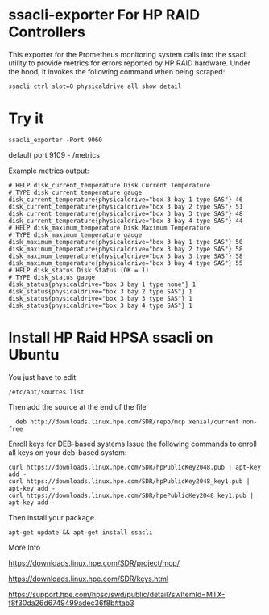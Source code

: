 # ssacli-exporter For HP RAID Controllers
This exporter for the Prometheus monitoring system calls into the ssacli utility to provide metrics for errors reported by HP RAID hardware. Under the hood, it invokes the following command when being scraped:

```
ssacli ctrl slot=0 physicaldrive all show detail
```

# Try it

```
ssacli_exporter -Port 9060
```
default port 9109 - /metrics

Example metrics output:

```
# HELP disk_current_temperature Disk Current Temperature
# TYPE disk_current_temperature gauge
disk_current_temperature{physicaldrive="box 3 bay 1 type SAS"} 46
disk_current_temperature{physicaldrive="box 3 bay 2 type SAS"} 51
disk_current_temperature{physicaldrive="box 3 bay 3 type SAS"} 48
disk_current_temperature{physicaldrive="box 3 bay 4 type SAS"} 44
# HELP disk_maximum_temperature Disk Maximum Temperature
# TYPE disk_maximum_temperature gauge
disk_maximum_temperature{physicaldrive="box 3 bay 1 type SAS"} 50
disk_maximum_temperature{physicaldrive="box 3 bay 2 type SAS"} 58
disk_maximum_temperature{physicaldrive="box 3 bay 3 type SAS"} 58
disk_maximum_temperature{physicaldrive="box 3 bay 4 type SAS"} 55
# HELP disk_status Disk Status (OK = 1)
# TYPE disk_status gauge
disk_status{physicaldrive="box 3 bay 1 type none"} 1
disk_status{physicaldrive="box 3 bay 2 type SAS"} 1
disk_status{physicaldrive="box 3 bay 3 type SAS"} 1
disk_status{physicaldrive="box 3 bay 4 type SAS"} 1
```

# Install HP Raid HPSA ssacli on Ubuntu

You just have to edit

```
/etc/apt/sources.list
```

Then add the source at the end of the file

```
  deb http://downloads.linux.hpe.com/SDR/repo/mcp xenial/current non-free

```

Enroll keys for DEB-based systems
Issue the following commands to enroll all keys on your deb-based system:

```
curl https://downloads.linux.hpe.com/SDR/hpPublicKey2048.pub | apt-key add -
curl https://downloads.linux.hpe.com/SDR/hpPublicKey2048_key1.pub | apt-key add -
curl https://downloads.linux.hpe.com/SDR/hpePublicKey2048_key1.pub | apt-key add -
```
Then install your package.

```
apt-get update && apt-get install ssacli

```

More Info 

https://downloads.linux.hpe.com/SDR/project/mcp/

https://downloads.linux.hpe.com/SDR/keys.html

https://support.hpe.com/hpsc/swd/public/detail?swItemId=MTX-f8f30da26d6749499adec36f8b#tab3
